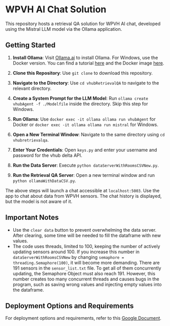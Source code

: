 # WPVH AI Chat Solution

This repository hosts a retrieval QA solution for WPVH AI chat, developed using the Mistral LLM model via the Ollama application.

## Getting Started

1. **Install Ollama**: Visit [Ollama.ai](https://ollama.ai/) to install Ollama. For Windows, use the Docker version. You can find a tutorial [here](https://youtu.be/y13OTgiZXdg?si=sC0X0Lh-OOY1ggHg) and the Docker image [here](https://hub.docker.com/r/ollama/ollama).

2. **Clone this Repository**: Use `git clone` to download this repository.

3. **Navigate to the Directory**: Use `cd vhubRetrievalQA` to navigate to the relevant directory.

4. **Create a System Prompt for the LLM Model**: Run `ollama create vhubAgent -f ./Modelfile` inside the directory. Skip this step for Windows.

5. **Run Ollama**: Use `docker exec -it ollama ollama run vhubAgent` for Docker or `docker exec -it ollama ollama run mistral` for Windows.

6. **Open a New Terminal Window**: Navigate to the same directory using `cd vhubretrievalqa`.

7. **Enter Your Credentials**: Open `keys.py` and enter your username and password for the vhub delta API.

8. **Run the Data Server**: Execute `python dataServerWithRoomsCSVNew.py`.

9. **Run the Retrieval QA Server**: Open a new terminal window and run `python ollamaWithDataCSV.py`.

The above steps will launch a chat accessible at `localhost:5003`. Use the app to chat about data from WPVH sensors. The chat history is displayed, but the model is not aware of it.

## Important Notes

- Use the `clear data` button to prevent overwhelming the data server. After clearing, some time will be needed to fill the dataframe with new values.
- The code uses threads, limited to 100, keeping the number of actively updating sensors around 100. If you increase this number in `dataServerWithRoomsCSVNew` by changing `semaphore = threading.Semaphore(100)`, it will become more demanding. There are 191 sensors in the `sensor_list.txt` file. To get all of them concurrently updating, the Semaphore Object must also reach 191. However, this number creates too many concurrent threads and causes bugs in the program, such as saving wrong values and injecting empty values into the dataframe.

## Deployment Options and Requirements

For deployment options and requirements, refer to this [Google Document](https://docs.google.com/document/d/1LrkOkPiyaTB3qdNpzFsY5K6ZIQ1q8DNc73nApcfB6zU/edit?usp=sharing).
